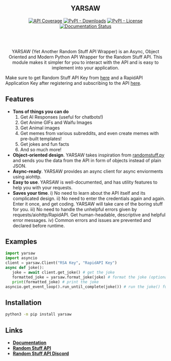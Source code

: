 <h2 align="center">YARSAW</h2>
<div align="center">

<a href="https://yarsaw.namantech.me/client.html"><img alt="API Coverage" src="https://img.shields.io/badge/API%20Coverage-8%2F8%20Endpoints-blue?style=for-the-badge"></a>
<a href="https://pypi.org/project/yarsaw"><img alt="PyPI - Downloads" src="https://img.shields.io/pypi/dw/yarsaw?color=blue&style=for-the-badge"></a>
<a href="https://github.com/BruceCodesGithub/yarsaw/"><img alt="PyPI - License" src="https://img.shields.io/pypi/l/yarsaw?color=blue&style=for-the-badge"></a>
<a href="https://yarsaw.namantech.me"><img alt="Documentation Status" src='https://readthedocs.org/projects/yarsaw/badge/?version=main&style=for-the-badge'/></a>


</div>
<br>
<br>
<p align="center">YARSAW (Yet Another Random Stuff API Wrapper) is an Async, Object Oriented and Modern Python API Wrapper for the Random Stuff API. This module makes it simpler for you to interact with the API and is easy to implement into your application.</p>


Make sure to get Random Stuff API Key from [here](https://api-docs.pgamerx.com/Getting%20Started/register/) and a RapidAPI Application Key after registering and subscribing to the API [here](https://rapidapi.com/pgamerxdev/api/).


## Features

- **Tons of things you can do**
  1. Get AI Responses (useful for chatbots!)
  2. Get Anime GIFs and Waifu Images
  3. Get Animal images
  4. Get memes from various subreddits, and even create memes with pre-built templates!
  5. Get jokes and fun facts
  6. And so much more!
- **Object-oriented design**. YARSAW takes inspiration from [randomstuff.py](https://github.com/nerdguyahmad/randomstuff.py) and sends you the data from the API in form of objects instead of plain JSON.
- **Async-ready**. YARSAW provides an async client for async enviorments using aiohttp.
- **Easy to use**. YARSAW is well-documented, and has utility features to help you with your requests.
- **Saves your time**. i) No need to learn about the API itself and its complicated design. ii) No need to enter the credentials again and again. Enter it once, and get coding. YARSAW will take care of the boring stuff for you. iii) No need to handle the unhelpful errors given by requests/aiohttp/RapidAPI. Get human-headable, descriptive and helpful error messages. iv) Common errors and issues are prevented and declared before runtime. 

## Examples

```py
import yarsaw
import asyncio
client = yarsaw.Client("RSA Key", "RapidAPI Key")
async def joke():
   joke = await client.get_joke() # get the joke
   formatted_joke = yarsaw.format_joke(joke) # format the joke (optional)
   print(formatted_joke) # print the joke
asyncio.get_event_loop().run_until_complete(joke()) # run the joke() function
```

## Installation

```bash
python3 -m pip install yarsaw
```

## Links

- [**Documentation**](https://yarsaw.namantech.me/)
- [**Random Stuff API**](https://rapidapi.com/pgamerxdev/api/random-stuff-api/)
- [**Random Stuff API Discord**](https://discord.gg/GpYTdHaNhe)

